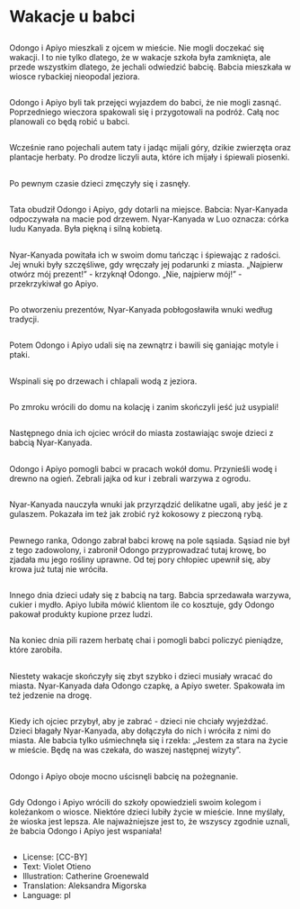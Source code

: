 # Wakacje u babci

##
Odongo i Apiyo mieszkali z ojcem w mieście. Nie mogli doczekać się wakacji. I to nie tylko dlatego, że w wakacje szkoła była zamknięta, ale przede wszystkim dlatego, że jechali odwiedzić babcię. Babcia mieszkała w wiosce rybackiej nieopodal jeziora.

##
Odongo i Apiyo byli tak przejęci wyjazdem do babci, że nie mogli zasnąć. Poprzedniego wieczora spakowali się i przygotowali na podróż. Całą noc planowali co będą robić u babci.

##
Wcześnie rano pojechali autem taty i jadąc mijali góry, dzikie zwierzęta oraz plantacje herbaty. Po drodze liczyli auta, które ich mijały i śpiewali piosenki.

##
Po pewnym czasie dzieci zmęczyły się i zasnęły.

##
Tata obudził Odongo i Apiyo, gdy dotarli na miejsce. Babcia: Nyar-Kanyada odpoczywała na macie pod drzewem. Nyar-Kanyada w Luo oznacza: córka ludu Kanyada. Była piękną i silną kobietą.

##
Nyar-Kanyada powitała ich w swoim domu tańcząc i śpiewając z radości. Jej wnuki były szczęśliwe, gdy wręczały jej podarunki z miasta. „Najpierw otwórz mój prezent!” - krzyknął Odongo. „Nie, najpierw mój!” - przekrzykiwał go Apiyo.

##
Po otworzeniu prezentów, Nyar-Kanyada pobłogosławiła wnuki według tradycji.

##
Potem Odongo i Apiyo udali się na zewnątrz i bawili się ganiając motyle i ptaki.

##
Wspinali się po drzewach i chlapali wodą z jeziora.

##
Po zmroku wrócili do domu na kolację i zanim skończyli jeść już usypiali!

##
Następnego dnia ich ojciec wrócił do miasta zostawiając swoje dzieci z babcią Nyar-Kanyada.

##
Odongo i Apiyo pomogli babci w pracach wokół domu. Przynieśli wodę i drewno na ogień. Zebrali jajka od kur i zebrali warzywa z ogrodu.

##
Nyar-Kanyada nauczyła wnuki jak przyrządzić delikatne ugali, aby jeść je z gulaszem. Pokazała im też jak zrobić ryż kokosowy z pieczoną rybą.

##
Pewnego ranka, Odongo zabrał babci krowę na pole sąsiada. Sąsiad nie był z tego zadowolony, i zabronił Odongo przyprowadzać tutaj krowę, bo zjadała mu jego rośliny uprawne. Od tej pory chłopiec upewnił się, aby krowa już tutaj nie wróciła.

##
Innego dnia dzieci udały się z babcią na targ. Babcia sprzedawała warzywa, cukier i mydło. Apiyo lubiła mówić klientom ile co kosztuje, gdy Odongo pakował produkty kupione przez ludzi.

##
Na koniec dnia pili razem herbatę chai i pomogli babci policzyć pieniądze, które zarobiła.

##
Niestety wakacje skończyły się zbyt szybko i dzieci musiały wracać do miasta. Nyar-Kanyada dała Odongo czapkę, a Apiyo sweter. Spakowała im też jedzenie na drogę.

##
Kiedy ich ojciec przybył, aby je zabrać - dzieci nie chciały wyjeżdżać. Dzieci błagały Nyar-Kanyada, aby dołączyła do nich i wróciła z nimi do miasta. Ale babcia tylko uśmiechnęła się i rzekła: „Jestem za stara na życie w mieście. Będę na was czekała, do waszej następnej wizyty”.

##
Odongo i Apiyo oboje mocno uścisnęli babcię na pożegnanie.

##
Gdy Odongo i Apiyo wrócili do szkoły opowiedzieli swoim kolegom i koleżankom o wiosce. Niektóre dzieci lubiły życie w mieście. Inne myślały, że wioska jest lepsza. Ale najważniejsze jest to, że wszyscy zgodnie uznali, że babcia Odongo i Apiyo jest wspaniała!

##
* License: [CC-BY]
* Text: Violet Otieno
* Illustration: Catherine Groenewald
* Translation: Aleksandra Migorska
* Language: pl
